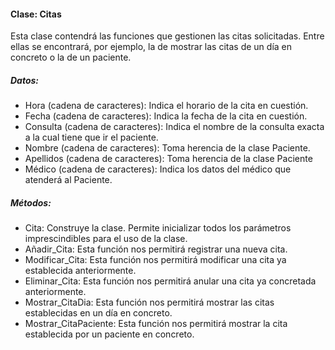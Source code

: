 #### Clase: Citas
Esta clase contendrá las funciones que gestionen las citas solicitadas. Entre ellas se encontrará, por ejemplo, la de mostrar las citas de un día en concreto o la de un paciente.
##### Datos:
- Hora (cadena de caracteres): Indica el horario de la cita en cuestión.
- Fecha (cadena de caracteres): Indica la fecha de la cita en cuestión.
- Consulta (cadena de caracteres): Indica el nombre de la consulta exacta a la cual tiene que ir el paciente.
- Nombre (cadena de caracteres): Toma herencia de la clase Paciente.
- Apellidos (cadena de caracteres): Toma herencia de la clase Paciente
- Médico (cadena de caracteres): Indica los datos del médico que atenderá al Paciente.
##### Métodos:
- Cita: Construye la clase. Permite inicializar todos los parámetros imprescindibles para el uso de la clase.
- Añadir_Cita: Esta función nos permitirá registrar una nueva cita.
- Modificar_Cita: Esta función nos permitirá modificar una cita ya establecida anteriormente.
- Eliminar_Cita: Esta función nos permitirá anular una cita ya concretada anteriormente.
- Mostrar_CitaDia: Esta función nos permitirá mostrar las citas establecidas en un día en concreto.
- Mostrar_CitaPaciente: Esta función nos permitirá mostrar la cita establecida por un paciente en concreto.
